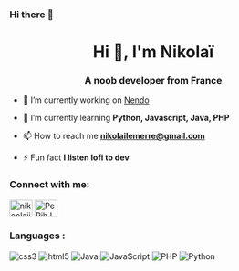 ### Hi there 👋
<h1 align="center">Hi 👋, I'm Nikolaï</h1>
<h3 align="center">A noob developer from France</h3>

- 🔭 I’m currently working on [Nendo](https://github.com/Nikoolaii/Nendo-py-V2)

- 🌱 I’m currently learning **Python, Javascript, Java, PHP**

- 📫 How to reach me **nikolailemerre@gmail.com**

- ⚡ Fun fact **I listen lofi to dev**

<h3 align="left">Connect with me:</h3>
<p align="left">
<a href="https://twitter.com/nikoolaii_" target="blank"><img align="center" src="https://raw.githubusercontent.com/rahuldkjain/github-profile-readme-generator/master/src/images/icons/Social/twitter.svg" alt="nikoolaii_" height="30" width="40" /></a>
<a href="https://discord.gg/PeRjhJa" target="blank"><img align="center" src="https://raw.githubusercontent.com/rahuldkjain/github-profile-readme-generator/master/src/images/icons/Social/discord.svg" alt="PeRjhJa" height="30" width="40" /></a>
</p>

<h3 align="left">Languages :</h3>
<p align = "left">
<img align = "center" src="https://img.shields.io/badge/CSS3-1572B6?style=for-the-badge&logo=css3&logoColor=white" alt="css3" /> <img align = "center" src="https://img.shields.io/badge/HTML5-E34F26?style=for-the-badge&logo=html5&logoColor=white" alt="html5" /> <img align = "center" src="https://img.shields.io/badge/Java-ED8B00?style=for-the-badge&logo=java&logoColor=white" alt="Java" /> <img align = "center" src="https://img.shields.io/badge/JavaScript-323330?style=for-the-badge&logo=javascript&logoColor=F7DF1E" alt="JavaScript" /> <img align = "center" src="https://img.shields.io/badge/PHP-777BB4?style=for-the-badge&logo=php&logoColor=white" alt="PHP" /> <img align = "center" src="https://img.shields.io/badge/Python-FFD43B?style=for-the-badge&logo=python&logoColor=blue" alt="Python" /> <img align = "center" src="" alt="" />
</p>
